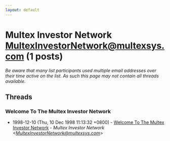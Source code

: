 ```yaml
---
layout: default
---
```


# Multex Investor Network <MultexInvestorNetwork@multexsys.com> (1 posts)

_Be aware that many list participants used multiple email addresses over their time active on the list. As such this page may not contain all threads available._

## Threads

### Welcome To The Multex Investor Network
+ 1998-12-10 (Thu, 10 Dec 1998 11:13:32 +0800) - [Welcome To The Multex Investor Network](/archive/1998/12/d1a82dffd5687a1341fa3f3aadbda0671d18fc25d9e4bc9523237553cfd708b9) - _Multex Investor Network \<MultexInvestorNetwork@multexsys.com\>_

